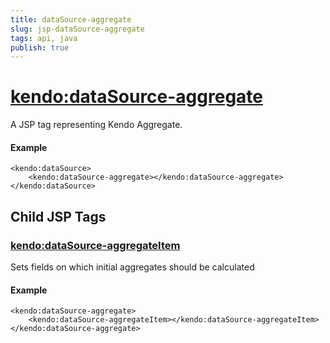 ```yaml
---
title: dataSource-aggregate
slug: jsp-dataSource-aggregate
tags: api, java
publish: true
---
```


# <kendo:dataSource-aggregate>
A JSP tag representing Kendo Aggregate.

#### Example
    <kendo:dataSource>
        <kendo:dataSource-aggregate></kendo:dataSource-aggregate>
    </kendo:dataSource>


## Child JSP Tags

### [<kendo:dataSource-aggregateItem>](/api/wrappers/jsp/datasource/aggregateitem)

Sets fields on which initial aggregates should be calculated

#### Example

    <kendo:dataSource-aggregate>
        <kendo:dataSource-aggregateItem></kendo:dataSource-aggregateItem>
    </kendo:dataSource-aggregate>
 
